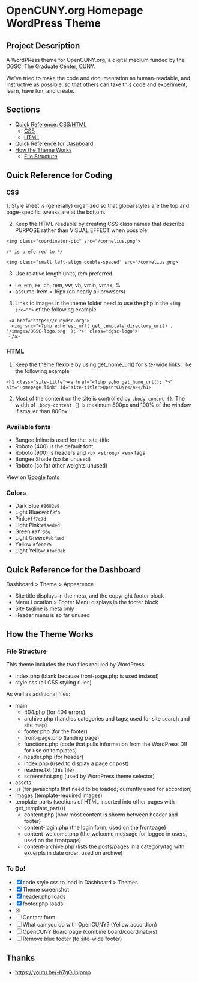# OpenCUNY.org Homepage WordPress Theme

## Project Description

A WordPRess theme for OpenCUNY.org, a digital medium funded by the DGSC, The Graduate Center, CUNY.

We've tried to make the code and documentation as human-readable, and instructive as possible, so that others can take this code and experiment, learn, have fun, and create. 

## Sections
- [Quick Reference: CSS/HTML](#quick-reference-for-coding)
  - [CSS](#CSS)
  - [HTML](#HTML)
- [Quick Reference for Dashboard](#quick-reference-for-dashboard) 
- [How the Theme Works](#how-the-theme-works)
  - [File Structure](#file-structure)
  
## Quick Reference for Coding

### CSS
1, Style sheet is (generally) organized so that global styles are the top and page-specific tweaks are at the bottom. 

2. Keep the HTML readable by creating CSS class names that describe PURPOSE rather than VISUAL EFFECT when possible 
```
<img class="coordinator-pic" src="/cornelius.png">

/* is preferred to */
  
<img class="small left-align double-spaced" src="/cornelius.png>
```
3. Use relative length units, rem preferred 
  - i.e. em, ex, ch, rem, vw, vh, vmin, vmax, %
  - assume 1rem = 16px (on nearly all browsers)

3. Links to images in the theme folder need to use the php in the `<img src="">` of the following example
```
 <a href="https://cunydsc.org">
  <img src="<?php echo esc_url( get_template_directory_uri() . '/images/DGSC-logo.png' ); ?>" class="dgsc-logo">
 </a>
```
### HTML
1. Keep the theme flexible by using get_home_url() for site-wide links, like the following example
```
<h1 class="site-title"><a href="<?php echo get_home_url(); ?>" alt="Homepage link" id="site-title">Open*CUNY</a></h1>
```
2. Most of the content on the site is controlled by `.body-conent {}`.
The width of `.body-content {}` is maximum 800px and 100% of the window if smaller than 800px.

### Available fonts
- Bungee Inline is used for the .site-title
- Roboto (400) is the default font
- Roboto (900) is headers and `<b> <strong> <em>` tags
- Bungee Shade (so far unused)
- Roboto (so far other weights unused)

View on [Google fonts](https://fonts.google.com/share?selection.family=Bungee%20Inline%7CBungee%20Shade%7CRoboto:ital,wght@0,100;0,400;0,700;0,900;1,100;1,400;1,700;1,900)

### Colors
- Dark Blue:`#2682e9`
- Light Blue:`#ebf2fa`
- Pink:`#ff7c7d`
- Light Pink:`#faeded`
- Green:`#57f36e`
- Light Green:`#ebfaed`
- Yellow:`#feee75`
- Light Yellow:`#faf8eb`
 

## Quick Reference for the Dashboard
Dashboard > Theme > Appearence
- Site title displays in the meta, and the copyright footer block
- Menu Location > Footer Menu displays in the footer block
- Site tagline is meta only
- Header menu is so far unused

## How the Theme Works
### File Structure

This theme includes the two files requied by WordPress:
- index.php (blank because front-page.php is used instead)
- style.css (all CSS styling rules)

As well as additional files:

- main
  - 404.php (for 404 errors)
  - archive.php (handles categories and tags; used for site search and site map)
  - footer.php (for the footer)
  - front-page.php (landing page)
  - functions.php (code that pulls information from the WordPress DB for use on templates)
  - header.php (for header)
  - index.php (used to display a page or post)
  - readme.txt (this file)
  - screenshot.png (used by WordPress theme selector)
 - assets
  - .js (for javascripts that need to be loaded; currently used for accordion)
  - images (template-required images)
  - template-parts (sections of HTML inserted into other pages with get_template_part())
    - content.php (how most content is shown between header and footer)
    - content-login.php (the login form, used on the frontpage)
    - content-welcome.php (the welcome message for logged in users, used on the frontpage)
    - content-archive.php (lists the posts/pages in a category/tag with excerpts in date order, used on archive)
    
 ### To Do!
 - [X] code style.css to load in Dashboard > Themes
 - [X] Theme screenshot
 - [X] header.php loads
 - [X] footer.php loads
 - [X] 
 - [ ] Contact form
 - [ ] What can you do with OpenCUNY? (Yellow accordion)
 - [ ] OpenCUNY Board page (combine board/coordinators)
 - [ ] Remove blue footer (to site-wide footer) 

## Thanks
- https://youtu.be/-h7gOJbIpmo



